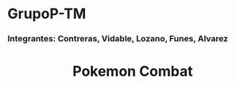 # GrupoP-TM
### Integrantes: Contreras, Vidable, Lozano, Funes, Alvarez 
<h1 align="center"> Pokemon Combat </h1>

